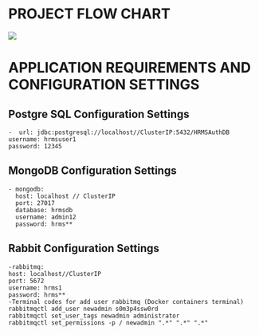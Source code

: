 # PROJECT FLOW CHART 
<img src="C:\Users\ugurg\Desktop\projectflow (1).jpg">

# APPLICATION REQUIREMENTS AND CONFIGURATION SETTINGS

## Postgre SQL Configuration Settings
    -  url: jdbc:postgresql://localhost//ClusterIP:5432/HRMSAuthDB
    username: hrmsuser1
    password: 12345
## MongoDB Configuration Settings 
    - mongodb:
      host: localhost // ClusterIP
      port: 27017
      database: hrmsdb
      username: admin12
      password: hrms**
## Rabbit Configuration Settings
    -rabbitmq:
    host: localhost//ClusterIP
    port: 5672
    username: hrms1
    password: hrms**
    -Terminal codes for add user rabbitmq (Docker containers terminal)
    rabbitmqctl add_user newadmin s0m3p4ssw0rd
    rabbitmqctl set_user_tags newadmin administrator
    rabbitmqctl set_permissions -p / newadmin ".*" ".*" ".*"
